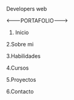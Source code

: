 Developers web

<---PORTAFOLIO--->

1. Inicio

2.Sobre mi

3.Habilidades

4.Cursos

5.Proyectos

6.Contacto
